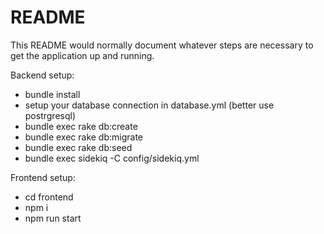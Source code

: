 # README

This README would normally document whatever steps are necessary to get the
application up and running.

Backend setup:

* bundle install
* setup your database connection in database.yml (better use postrgresql)
* bundle exec rake db:create
* bundle exec rake db:migrate
* bundle exec rake db:seed
* bundle exec sidekiq -C config/sidekiq.yml

Frontend setup:

* cd frontend
* npm i
* npm run start
